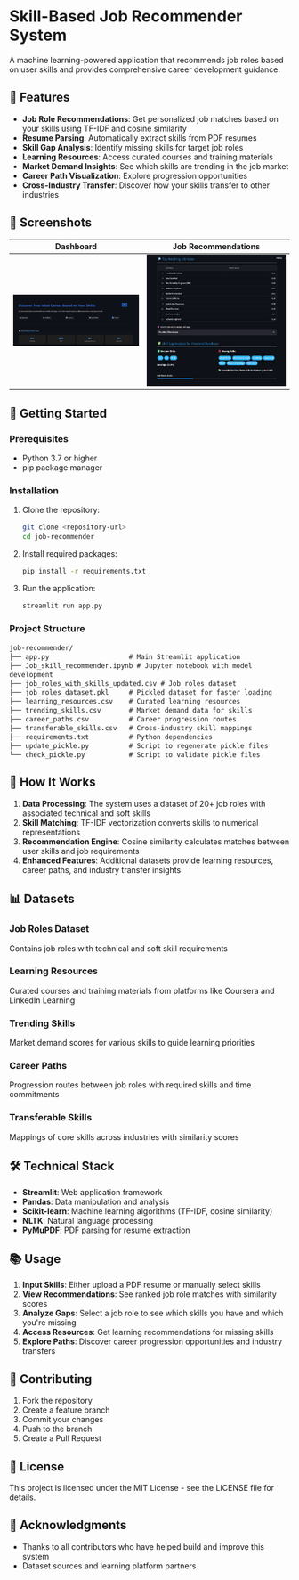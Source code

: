 # Skill-Based Job Recommender System

A machine learning-powered application that recommends job roles based on user skills and provides comprehensive career development guidance.

## 🌟 Features

- **Job Role Recommendations**: Get personalized job matches based on your skills using TF-IDF and cosine similarity
- **Resume Parsing**: Automatically extract skills from PDF resumes
- **Skill Gap Analysis**: Identify missing skills for target job roles
- **Learning Resources**: Access curated courses and training materials
- **Market Demand Insights**: See which skills are trending in the job market
- **Career Path Visualization**: Explore progression opportunities
- **Cross-Industry Transfer**: Discover how your skills transfer to other industries

## 📸 Screenshots

| Dashboard | Job Recommendations |
|----------------------------------|----------------------|
| ![upload](image.png)     | ![match](job-preview.png) |

## 🚀 Getting Started

### Prerequisites

- Python 3.7 or higher
- pip package manager

### Installation

1. Clone the repository:
   ```bash
   git clone <repository-url>
   cd job-recommender
   ```

2. Install required packages:
   ```bash
   pip install -r requirements.txt
   ```

3. Run the application:
   ```bash
   streamlit run app.py
   ```

### Project Structure

```
job-recommender/
├── app.py                    # Main Streamlit application
├── Job_skill_recommender.ipynb # Jupyter notebook with model development
├── job_roles_with_skills_updated.csv # Job roles dataset
├── job_roles_dataset.pkl     # Pickled dataset for faster loading
├── learning_resources.csv    # Curated learning resources
├── trending_skills.csv       # Market demand data for skills
├── career_paths.csv          # Career progression routes
├── transferable_skills.csv   # Cross-industry skill mappings
├── requirements.txt          # Python dependencies
├── update_pickle.py          # Script to regenerate pickle files
└── check_pickle.py           # Script to validate pickle files
```

## 🎯 How It Works

1. **Data Processing**: The system uses a dataset of 20+ job roles with associated technical and soft skills
2. **Skill Matching**: TF-IDF vectorization converts skills to numerical representations
3. **Recommendation Engine**: Cosine similarity calculates matches between user skills and job requirements
4. **Enhanced Features**: Additional datasets provide learning resources, career paths, and industry transfer insights

## 📊 Datasets

### Job Roles Dataset
Contains job roles with technical and soft skill requirements

### Learning Resources
Curated courses and training materials from platforms like Coursera and LinkedIn Learning

### Trending Skills
Market demand scores for various skills to guide learning priorities

### Career Paths
Progression routes between job roles with required skills and time commitments

### Transferable Skills
Mappings of core skills across industries with similarity scores

## 🛠️ Technical Stack

- **Streamlit**: Web application framework
- **Pandas**: Data manipulation and analysis
- **Scikit-learn**: Machine learning algorithms (TF-IDF, cosine similarity)
- **NLTK**: Natural language processing
- **PyMuPDF**: PDF parsing for resume extraction

## 📚 Usage

1. **Input Skills**: Either upload a PDF resume or manually select skills
2. **View Recommendations**: See ranked job role matches with similarity scores
3. **Analyze Gaps**: Select a job role to see which skills you have and which you're missing
4. **Access Resources**: Get learning recommendations for missing skills
5. **Explore Paths**: Discover career progression opportunities and industry transfers

## 🤝 Contributing

1. Fork the repository
2. Create a feature branch
3. Commit your changes
4. Push to the branch
5. Create a Pull Request

## 📄 License

This project is licensed under the MIT License - see the LICENSE file for details.

## 🙏 Acknowledgments

- Thanks to all contributors who have helped build and improve this system
- Dataset sources and learning platform partners

